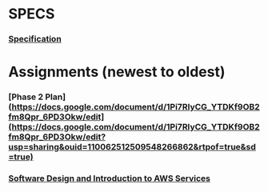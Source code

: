 # SPECS
### [Specification](https://docs.google.com/document/d/1NWiuwE5Wed-GJe0kkOqNTdrLqy6LxcoW/edit?usp=sharing&ouid=110062512509548266862&rtpof=true&sd=true)


# Assignments (newest to oldest)
### [Phase 2 Plan](https://docs.google.com/document/d/1Pi7RIyCG_YTDKf9OB2fm8Qpr_6PD3Okw/edit](https://docs.google.com/document/d/1Pi7RIyCG_YTDKf9OB2fm8Qpr_6PD3Okw/edit?usp=sharing&ouid=110062512509548266862&rtpof=true&sd=true)
### [Software Design and Introduction to AWS Services](https://docs.google.com/document/d/1UYonrXA_DtjwyMqWbXl8v2H9rzAr4lNo/edit?usp=sharing&ouid=110062512509548266862&rtpof=true&sd=true)

